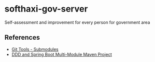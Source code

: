 # softhaxi-gov-server
Self-assessment and improvement for every person for government area

## References
- [Git Tools - Submodules](https://git-scm.com/book/en/v2/Git-Tools-Submodules)
- [DDD and Spring Boot Multi-Module Maven Project](https://dzone.com/articlesddd-spring-boot-multi-module-maven-project)